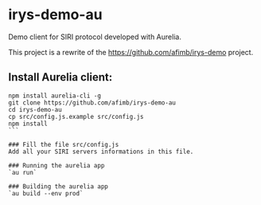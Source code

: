 # irys-demo-au
Demo client for SIRI protocol developed with Aurelia.

This project is a rewrite of the https://github.com/afimb/irys-demo project.

## Install Aurelia client:
````
npm install aurelia-cli -g
git clone https://github.com/afimb/irys-demo-au
cd irys-demo-au
cp src/config.js.example src/config.js
npm install
```

### Fill the file src/config.js
Add all your SIRI servers informations in this file.

### Running the aurelia app
`au run`

### Building the aurelia app
`au build --env prod`

